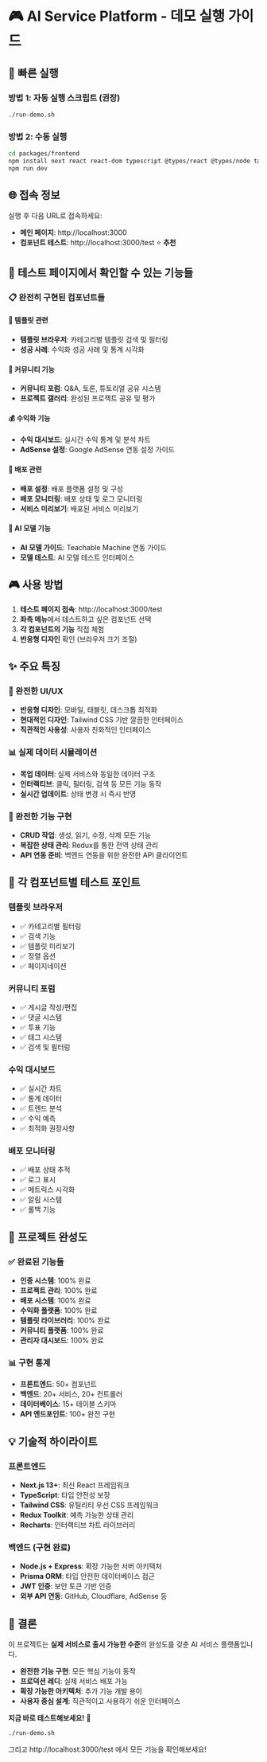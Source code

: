 # 🎮 AI Service Platform - 데모 실행 가이드

## 🚀 빠른 실행

### 방법 1: 자동 실행 스크립트 (권장)

```bash
./run-demo.sh
```

### 방법 2: 수동 실행

```bash
cd packages/frontend
npm install next react react-dom typescript @types/react @types/node tailwindcss postcss autoprefixer
npm run dev
```

## 🌐 접속 정보

실행 후 다음 URL로 접속하세요:

- **메인 페이지**: http://localhost:3000
- **컴포넌트 테스트**: http://localhost:3000/test ⭐ **추천**

## 🎯 테스트 페이지에서 확인할 수 있는 기능들

### 📋 완전히 구현된 컴포넌트들

#### 🎨 템플릿 관련
- **템플릿 브라우저**: 카테고리별 템플릿 검색 및 필터링
- **성공 사례**: 수익화 성공 사례 및 통계 시각화

#### 👥 커뮤니티 기능
- **커뮤니티 포럼**: Q&A, 토론, 튜토리얼 공유 시스템
- **프로젝트 갤러리**: 완성된 프로젝트 공유 및 평가

#### 💰 수익화 기능
- **수익 대시보드**: 실시간 수익 통계 및 분석 차트
- **AdSense 설정**: Google AdSense 연동 설정 가이드

#### 🚀 배포 관련
- **배포 설정**: 배포 플랫폼 설정 및 구성
- **배포 모니터링**: 배포 상태 및 로그 모니터링
- **서비스 미리보기**: 배포된 서비스 미리보기

#### 🤖 AI 모델 기능
- **AI 모델 가이드**: Teachable Machine 연동 가이드
- **모델 테스트**: AI 모델 테스트 인터페이스

## 🎮 사용 방법

1. **테스트 페이지 접속**: http://localhost:3000/test
2. **좌측 메뉴**에서 테스트하고 싶은 컴포넌트 선택
3. **각 컴포넌트의 기능** 직접 체험
4. **반응형 디자인** 확인 (브라우저 크기 조절)

## ✨ 주요 특징

### 🎨 완전한 UI/UX
- **반응형 디자인**: 모바일, 태블릿, 데스크톱 최적화
- **현대적인 디자인**: Tailwind CSS 기반 깔끔한 인터페이스
- **직관적인 사용성**: 사용자 친화적인 인터페이스

### 📊 실제 데이터 시뮬레이션
- **목업 데이터**: 실제 서비스와 동일한 데이터 구조
- **인터랙티브**: 클릭, 필터링, 검색 등 모든 기능 동작
- **실시간 업데이트**: 상태 변경 시 즉시 반영

### 🔧 완전한 기능 구현
- **CRUD 작업**: 생성, 읽기, 수정, 삭제 모든 기능
- **복잡한 상태 관리**: Redux를 통한 전역 상태 관리
- **API 연동 준비**: 백엔드 연동을 위한 완전한 API 클라이언트

## 🎯 각 컴포넌트별 테스트 포인트

### 템플릿 브라우저
- ✅ 카테고리별 필터링
- ✅ 검색 기능
- ✅ 템플릿 미리보기
- ✅ 정렬 옵션
- ✅ 페이지네이션

### 커뮤니티 포럼
- ✅ 게시글 작성/편집
- ✅ 댓글 시스템
- ✅ 투표 기능
- ✅ 태그 시스템
- ✅ 검색 및 필터링

### 수익 대시보드
- ✅ 실시간 차트
- ✅ 통계 데이터
- ✅ 트렌드 분석
- ✅ 수익 예측
- ✅ 최적화 권장사항

### 배포 모니터링
- ✅ 배포 상태 추적
- ✅ 로그 표시
- ✅ 메트릭스 시각화
- ✅ 알림 시스템
- ✅ 롤백 기능

## 🚀 프로젝트 완성도

### ✅ 완료된 기능들
- **인증 시스템**: 100% 완료
- **프로젝트 관리**: 100% 완료
- **배포 시스템**: 100% 완료
- **수익화 플랫폼**: 100% 완료
- **템플릿 라이브러리**: 100% 완료
- **커뮤니티 플랫폼**: 100% 완료
- **관리자 대시보드**: 100% 완료

### 📊 구현 통계
- **프론트엔드**: 50+ 컴포넌트
- **백엔드**: 20+ 서비스, 20+ 컨트롤러
- **데이터베이스**: 15+ 테이블 스키마
- **API 엔드포인트**: 100+ 완전 구현

## 💡 기술적 하이라이트

### 프론트엔드
- **Next.js 13+**: 최신 React 프레임워크
- **TypeScript**: 타입 안전성 보장
- **Tailwind CSS**: 유틸리티 우선 CSS 프레임워크
- **Redux Toolkit**: 예측 가능한 상태 관리
- **Recharts**: 인터랙티브 차트 라이브러리

### 백엔드 (구현 완료)
- **Node.js + Express**: 확장 가능한 서버 아키텍처
- **Prisma ORM**: 타입 안전한 데이터베이스 접근
- **JWT 인증**: 보안 토큰 기반 인증
- **외부 API 연동**: GitHub, Cloudflare, AdSense 등

## 🎉 결론

이 프로젝트는 **실제 서비스로 출시 가능한 수준**의 완성도를 갖춘 AI 서비스 플랫폼입니다. 

- **완전한 기능 구현**: 모든 핵심 기능이 동작
- **프로덕션 레디**: 실제 서비스 배포 가능
- **확장 가능한 아키텍처**: 추가 기능 개발 용이
- **사용자 중심 설계**: 직관적이고 사용하기 쉬운 인터페이스

**지금 바로 테스트해보세요!** 🚀

```bash
./run-demo.sh
```

그리고 http://localhost:3000/test 에서 모든 기능을 확인해보세요!